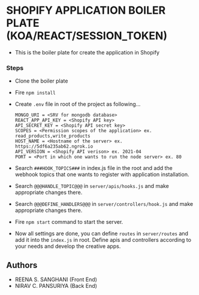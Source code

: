 # SHOPIFY APPLICATION BOILER PLATE (KOA/REACT/SESSION_TOKEN)

-   This is the boiler plate for create the application in Shopify

### Steps

-   Clone the boiler plate
-   Fire `npm install`
-   Create `.env` file in root of the project as following...

    ```
    MONGO_URI = <SRV for mongodb database>
    REACT_APP_API_KEY = <Shopify API key>
    API_SECRET_KEY = <Shopify API secret key>
    SCOPES = <Permission scopes of the application> ex. read_products,write_products
    HOST_NAME = <Hostname of the server> ex. https://5df6a235ab62.ngrok.io
    API_VERSION = <Shopify API verison> ex. 2021-04
    PORT = <Port in which one wants to run the node server> ex. 80
    ```

-   Search `###HOOK_TOPICS###` in index.js file in the root and add the webhook topics that one wants to register with application installation.
-   Search `@@@HANDLE_TOPIC@@@` in `server/apis/hooks.js` and make appropriate changes there.
-   Search `@@@DEFINE_HANDLERS@@@` in `server/controllers/hook.js` and make appropriate changes there.
-   Fire `npm start` command to start the server.
-   Now all settings are done, you can define `routes` in `server/routes` and add it into the `index.js` in root. Define apis and controllers according to your needs and develop the creative apps.

## Authors

-   REENA S. SANGHANI (Front End)
-   NIRAV C. PANSURIYA (Back End)
